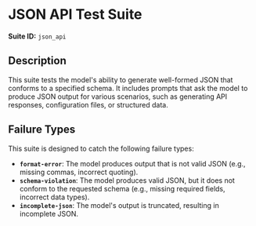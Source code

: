 # JSON API Test Suite

**Suite ID:** `json_api`

## Description

This suite tests the model's ability to generate well-formed JSON that conforms to a specified schema. It includes prompts that ask the model to produce JSON output for various scenarios, such as generating API responses, configuration files, or structured data.

## Failure Types

This suite is designed to catch the following failure types:

*   **`format-error`**: The model produces output that is not valid JSON (e.g., missing commas, incorrect quoting).
*   **`schema-violation`**: The model produces valid JSON, but it does not conform to the requested schema (e.g., missing required fields, incorrect data types).
*   **`incomplete-json`**: The model's output is truncated, resulting in incomplete JSON.